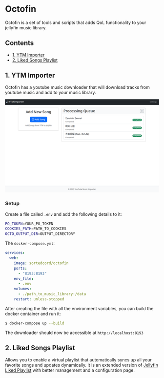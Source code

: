 # Octofin

Octofin is a set of tools and scripts that adds QoL functionality to your jellyfin music library.

## Contents

- [1. YTM Importer](#1-ytm-importer)
- [2. Liked Songs Playlist](#2-liked-songs-playlist)

## 1. YTM Importer

Octofin has a youtube music downloader that will download tracks from youtube music and add to your music library.

![youtube music importer](docs/img/1.png)

### Setup

Create a file called `.env` and add the following details to it:

```sh
PO_TOKEN=YOUR_PO_TOKEN
COOKIES_PATH=PATH_TO_COOKIES
OCTO_OUTPUT_DIR=OUTPUT_DIRECTORY
```

The `docker-compose.yml`:

```yml
services:
  web:
    image: sortedcord/octofin
    ports:
      - "8193:8193"
    env_file:
      - .env
    volumes:
      - ./path_to_music_library:/data
    restart: unless-stopped
```

After creating the file with all the environment variables, you can build the docker container and run it:

```sh
$ docker-compose up --build
```

The downloader should now be accessible at `http://localhost:8193`

## 2. Liked Songs Playlist

Allows you to enable a virtual playlist that automatically syncs up all your favorite songs and updates dynamically. It is an extended version of [Jellyfin Liked Playlist](https://github.com/Groovbox/jellyfin-liked-playlist) with better management and a configuration page.